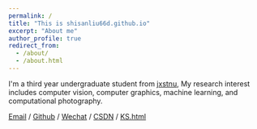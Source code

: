 ```yaml
---
permalink: /
title: "This is shisanliu66d.github.io"
excerpt: "About me"
author_profile: true
redirect_from: 
  - /about/
  - /about.html
---
```


I'm a third year undergraduate student from [jxstnu](https://www.jxstnu.edu.cn/), My research interest includes computer vision, computer graphics, machine learning, and computational photography.

[Email](mailto:490216112@q.com) / [Github](https://github.com/shisanliu66d) / [Wechat](../images/wechat.jpg) / [CSDN](https://blog.csdn.net/HX020116?spm=1000.2115.3001.5343) / [KS.html](../ks.html)

